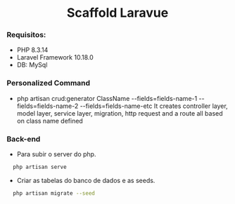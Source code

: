 <h1 align="center">Scaffold Laravue</h1>

### Requisitos:

- PHP 8.3.14
- Laravel Framework 10.18.0
- DB: MySql

### Personalized Command
- php artisan crud:generator ClassName --fields=fields-name-1 --fields=fields-name-2 --fields=fields-name-etc It creates controller layer, model layer, service layer, migration, http request and a route all based on class name defined

### Back-end
- Para subir o server do php.

```bash
  php artisan serve
```

- Criar as tabelas do banco de dados e as seeds.

```bash
  php artisan migrate --seed
```
